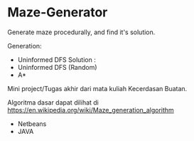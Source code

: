 # Maze-Generator
Generate maze procedurally, and find it's solution.

Generation:
  - Uninformed DFS
Solution :
  - Uninformed DFS (Random)
  - A*

Mini project/Tugas akhir dari mata kuliah Kecerdasan Buatan.

Algoritma dasar dapat dilihat di https://en.wikipedia.org/wiki/Maze_generation_algorithm

- Netbeans
- JAVA
